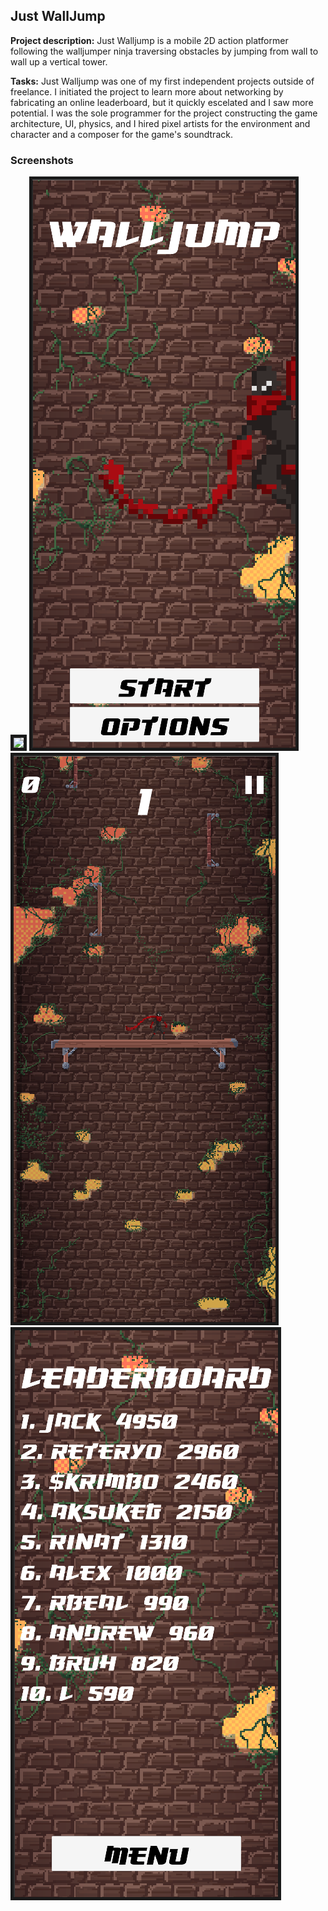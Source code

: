 ## Just WallJump

**Project description:** Just Walljump is a mobile 2D action platformer following the walljumper ninja traversing obstacles by jumping from wall to wall up a vertical tower.

**Tasks:** Just Walljump was one of my first independent projects outside of freelance. I initiated the project to learn more about networking by fabricating an online leaderboard, but it quickly escelated and I saw more potential. I was the sole programmer for the project constructing the game architecture, UI, physics, and  I hired pixel artists for the environment and character and a composer for the game's soundtrack. 

### Screenshots

<img src="images/JustWalljump/Gameplay.gif" border="5"/>
<img src="images/JustWalljump/Screenshot_1.png" border="5"/>
<img src="images/JustWalljump/Screenshot_2.png" border="5"/>
<img src="images/JustWalljump/Screenshot_3.png" border="5"/>

